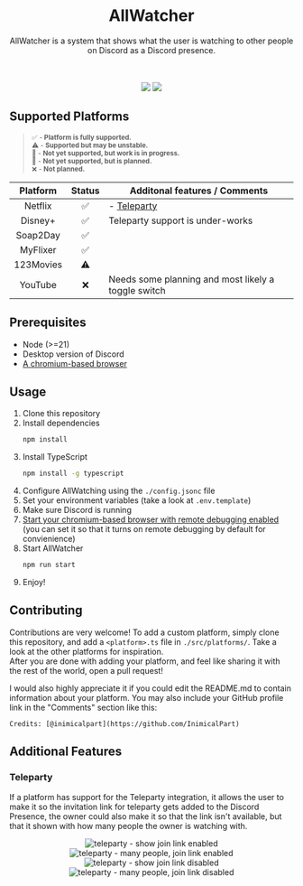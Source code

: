 <h1 align="center">AllWatcher</h1>
<p align="center">AllWatcher is a system that shows what the user is watching to other people on Discord as a Discord presence.</p>
<br>
<br>
<div align="center">
  <img src="https://github.com/InimicalPart/AllWatcher/assets/37552123/6440815b-7e11-47ee-aa22-120f792fdf71"/>
  <img src="https://github.com/InimicalPart/AllWatcher/assets/37552123/c21e8991-ec3c-410b-914f-9c0d214a8194"/>
</div>

## Supported Platforms
> <sub>✅ - **Platform is fully supported.**<br></sub>
> <sub>⚠️ - **Supported but may be unstable.**<br></sub>
> <sub>🚧 - **Not yet supported, but work is in progress.**<br></sub>
> <sub>🤔 - **Not yet supported, but is planned.**<br></sub>
> <sub>❌ - **Not planned.**<br></sub>

| Platform | Status | Additonal features / Comments |
| :---: | :---: | --- |
| Netflix | ✅ | - [Teleparty](#teleparty) |
| Disney+ | ✅ | Teleparty support is under-works |
| Soap2Day | ✅ | 
| MyFlixer | ✅ |
| 123Movies | ⚠️ |
| YouTube | :x: | Needs some planning and most likely a toggle switch |

## Prerequisites
- Node (>=21)
- Desktop version of Discord
- [A chromium-based browser](https://alternativeto.net/category/browsers/chromium-based/)

## Usage
1. Clone this repository
2. Install dependencies
   ```bash
   npm install
   ```
3. Install TypeScript
   ```bash
   npm install -g typescript
   ``` 
5. Configure AllWatching using the `./config.jsonc` file
6. Set your environment variables (take a look at `.env.template`)
7. Make sure Discord is running
8. [Start your chromium-based browser with remote debugging enabled](https://stackoverflow.com/a/56457835) (you can set it so that it turns on remote debugging by default for convienience)
9. Start AllWatcher
    ```bash
    npm run start
    ```
10. Enjoy!


## Contributing
Contributions are very welcome! To add a custom platform, simply clone this repository, and add a `<platform>.ts` file in `./src/platforms/`. Take a look at the other platforms for inspiration.<br>
After you are done with adding your platform, and feel like sharing it with the rest of the world, open a pull request!

I would also highly appreciate it if you could edit the README.md to contain information about your platform. You may also include your GitHub profile link in the "Comments" section like this:
```
Credits: [@inimicalpart](https://github.com/InimicalPart)
```

## Additional Features

### Teleparty
If a platform has support for the Teleparty integration, it allows the user to make it so the invitation link for teleparty gets added to the Discord Presence, the owner could also make it so that the link isn't available, but that it shown with how many people the owner is watching with.

<div align="center">
  <img alt="teleparty - show join link enabled" src="https://github.com/InimicalPart/AllWatcher/assets/37552123/6f40f6b7-4577-4948-a3af-3f9b6d81072a"/>
  <img alt="teleparty - many people, join link enabled" src="https://github.com/InimicalPart/AllWatcher/assets/37552123/853506f8-da29-45de-926c-934778226e26"/>
  <br>
  <img alt="teleparty - show join link disabled" src="https://github.com/InimicalPart/AllWatcher/assets/37552123/757ef1ec-cf9a-4d7a-b67b-5c178732f3ce"/>
  <img alt="teleparty - many people, join link disabled" src="https://github.com/InimicalPart/AllWatcher/assets/37552123/f906fd68-e630-4c1b-bb39-d45d5bec0630"/>
</div>
